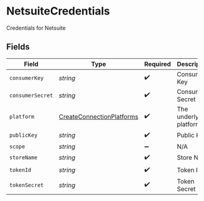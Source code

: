 # NetsuiteCredentials

Credentials for Netsuite


## Fields

| Field                                                                         | Type                                                                          | Required                                                                      | Description                                                                   |
| ----------------------------------------------------------------------------- | ----------------------------------------------------------------------------- | ----------------------------------------------------------------------------- | ----------------------------------------------------------------------------- |
| `consumerKey`                                                                 | *string*                                                                      | :heavy_check_mark:                                                            | Consumer Key                                                                  |
| `consumerSecret`                                                              | *string*                                                                      | :heavy_check_mark:                                                            | Consumer Secret                                                               |
| `platform`                                                                    | [CreateConnectionPlatforms](../../models/shared/createconnectionplatforms.md) | :heavy_check_mark:                                                            | The underlying platform.                                                      |
| `publicKey`                                                                   | *string*                                                                      | :heavy_check_mark:                                                            | Public Key                                                                    |
| `scope`                                                                       | *string*                                                                      | :heavy_minus_sign:                                                            | N/A                                                                           |
| `storeName`                                                                   | *string*                                                                      | :heavy_check_mark:                                                            | Store Name                                                                    |
| `tokenId`                                                                     | *string*                                                                      | :heavy_check_mark:                                                            | Token ID                                                                      |
| `tokenSecret`                                                                 | *string*                                                                      | :heavy_check_mark:                                                            | Token Secret                                                                  |